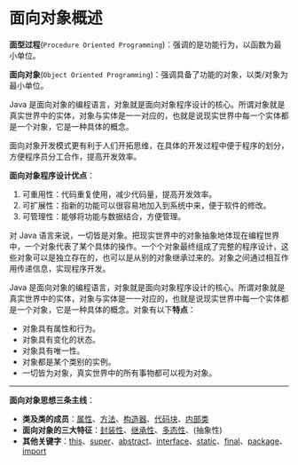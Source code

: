 # 面向对象概述

**面型过程**(`Procedure Oriented Programming`)：强调的是功能行为，以函数为最小单位。

**面向对象**(`Object Oriented Programming`)：强调具备了功能的对象，以类/对象为最小单位。

Java 是面向对象的编程语言，对象就是面向对象程序设计的核心。所谓对象就是真实世界中的实体，对象与实体是一一对应的，也就是说现实世界中每一个实体都是一个对象，它是一种具体的概念。

面向对象开发模式更有利于人们开拓思维，在具体的开发过程中便于程序的划分，方便程序员分工合作，提高开发效率。

**面向对象程序设计优点**：

1. 可重用性：代码重复使用，减少代码量，提高开发效率。
2. 可扩展性：指新的功能可以很容易地加入到系统中来，便于软件的修改。
3. 可管理性：能够将功能与数据结合，方便管理。

对 Java 语言来说，一切皆是对象。把现实世界中的对象抽象地体现在编程世界中，一个对象代表了某个具体的操作。一个个对象最终组成了完整的程序设计，这些对象可以是独立存在的，也可以是从别的对象继承过来的。对象之间通过相互作用传递信息，实现程序开发。

Java 是面向对象的编程语言，对象就是面向对象程序设计的核心。所谓对象就是真实世界中的实体，对象与实体是一一对应的，也就是说现实世界中每一个实体都是一个对象，它是一种具体的概念。对象有以下**特点**：

- 对象具有属性和行为。
- 对象具有变化的状态。
- 对象具有唯一性。
- 对象都是某个类别的实例。
-  一切皆为对象，真实世界中的所有事物都可以视为对象。

------

**面向对象思想三条主线**：

- **类及类的成员**：[属性](Class/attributes.md)、[方法](Method/README.md)、[构造器](Method/constructor.md)、[代码块](block.md)、[内部类](Class/inner_class.md)
- **面向对象的三大特征**：[封装性](Feature/encapsulation.md)、[继承性](Feature/inheritance.md)、[多态性](Feature/polymorphism.md)、(抽象性)
- **其他关键字**：[this](Keyword/this.md)、[super](Keyword/super.md)、[abstract](Class/abstract.md)、[interface](Class/interface.md)、[static](Keyword/static.md)、[final](Keyword/final.md)、[package](Package/README.md)、[import](Package/README.md)